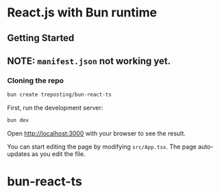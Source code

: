 # React.js with Bun runtime

## Getting Started

## NOTE: `manifest.json` not working yet.

### Cloning the repo

```sh
bun create treposting/bun-react-ts
```

First, run the development server:

```bash
bun dev
```

Open [http://localhost:3000](http://localhost:3000) with your browser to see the result.

You can start editing the page by modifying `src/App.tsx`. The page auto-updates as you edit the file.
# bun-react-ts
